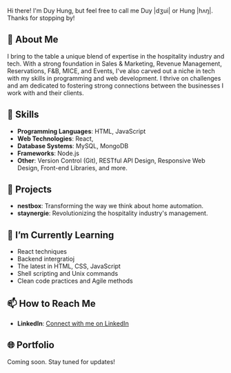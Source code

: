 Hi there! I'm Duy Hung, but feel free to call me Duy |dʒui| or Hung |hʌŋ|. Thanks for stopping by!

## 🤵 About Me
I bring to the table a unique blend of expertise in the hospitality industry and tech. With a strong foundation in Sales & Marketing, Revenue Management, Reservations, F&B, MICE, and Events, I've also carved out a niche in tech with my skills in programming and web development. I thrive on challenges and am dedicated to fostering strong connections between the businesses I work with and their clients.

## 🔧 Skills
- **Programming Languages**: HTML, JavaScript
- **Web Technologies**: React, 
- **Database Systems**: MySQL, MongoDB
- **Frameworks**: Node.js
- **Other**: Version Control (Git), RESTful API Design, Responsive Web Design, Front-end Libraries, and more.

## 🚀 Projects
- **nestbox**: Transforming the way we think about home automation.
- **staynergie**: Revolutionizing the hospitality industry's management.

## 🌱 I’m Currently Learning
- React techniques
- Backend intergratioj
- The latest in HTML, CSS, JavaScript
- Shell scripting and Unix commands
- Clean code practices and Agile methods

## 📫 How to Reach Me
- **LinkedIn**: [Connect with me on LinkedIn](https://www.linkedin.com)

## 🌐 Portfolio
Coming soon. Stay tuned for updates!
